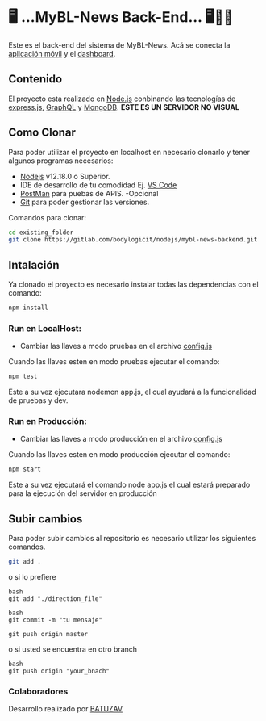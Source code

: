 # 🖥 ...MyBL-News Back-End... 🖥👨‍🎤

Este es el back-end del sistema de MyBL-News.
Acá se conecta la [aplicación móvil](https://gitlab.com/bodylogicit/react-reactnative/mybl-news) y el [dashboard]().

## Contenido

El proyecto esta realizado en [Node.js](https://nodejs.org/es/) conbinando las tecnologías de [express.js](https://expressjs.com/es/), [GraphQL](https://graphql.org/) y [MongoDB](https://www.mongodb.com/es). **ESTE ES UN SERVIDOR NO VISUAL**

## Como Clonar

Para poder utilizar el proyecto en localhost en necesario clonarlo y tener algunos programas necesarios:

- [Nodejs](https://nodejs.org/es/download/) v12.18.0 o Superior.
- IDE de desarrollo de tu comodidad Ej. [VS Code](https://code.visualstudio.com/download)
- [PostMan](https://www.postman.com/downloads/) para puebas de APIS. -Opcional
- [Git](https://git-scm.com/downloads) para poder gestionar las versiones.

Comandos para clonar:

```bash
cd existing_folder
git clone https://gitlab.com/bodylogicit/nodejs/mybl-news-backend.git

```

## Intalación

Ya clonado el proyecto es necesario instalar todas las dependencias con el comando:

```bash
npm install
```

### Run en LocalHost:

- Cambiar las llaves a modo pruebas en el archivo [config.js](/config/config.js)

Cuando las llaves esten en modo pruebas ejecutar el comando:

```bash
npm test
```

Este a su vez ejecutara nodemon app.js, el cual ayudará a la funcionalidad de pruebas y dev.

### Run en Producción:

- Cambiar las llaves a modo producción en el archivo [config.js](/config/config.js)

Cuando las llaves esten en modo producción ejecutar el comando:

```bash
npm start
```

Este a su vez ejecutará el comando node app.js el cual estará preparado para la ejecución del servidor en producción

## Subir cambios

Para poder subir cambios al repositorio es necesario utilizar los siguientes comandos.

```bash
git add .
```

o si lo prefiere

```
bash
git add "./direction_file"
```

```
bash
git commit -m "tu mensaje"

git push origin master
```

o si usted se encuentra en otro branch

```
bash
git push origin "your_bnach"
```

### Colaboradores

Desarrollo realizado por [BATUZAV](https://batuzav.com)

